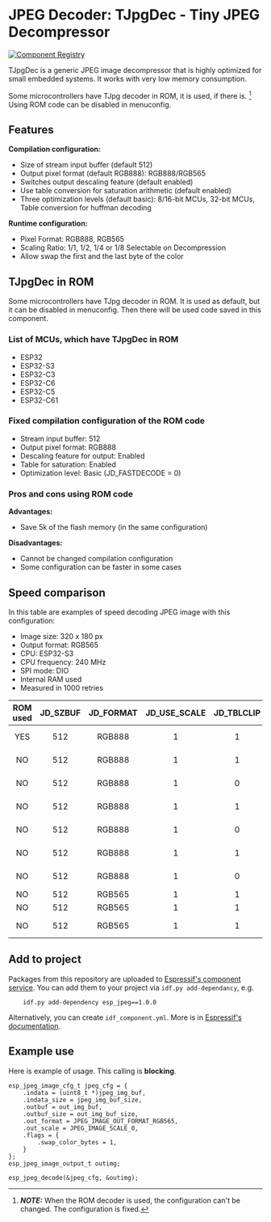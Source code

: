 # JPEG Decoder: TJpgDec - Tiny JPEG Decompressor

[![Component Registry](https://components.espressif.com/components/espressif/esp_jpeg/badge.svg)](https://components.espressif.com/components/espressif/esp_jpeg)

TJpgDec is a generic JPEG image decompressor that is highly optimized for small embedded systems. It works with very low memory consumption.

Some microcontrollers have TJpg decoder in ROM, it is used, if there is. [^1] Using ROM code can be disabled in menuconfig.

[^1]: **_NOTE:_** When the ROM decoder is used, the configuration can't be changed. The configuration is fixed.

## Features

**Compilation configuration:**
- Size of stream input buffer (default 512)
- Output pixel format (default RGB888): RGB888/RGB565
- Switches output descaling feature (default enabled)
- Use table conversion for saturation arithmetic (default enabled)
- Three optimization levels (default basic): 8/16-bit MCUs, 32-bit MCUs, Table conversion for huffman decoding 

**Runtime configuration:**
- Pixel Format: RGB888, RGB565
- Scaling Ratio: 1/1, 1/2, 1/4 or 1/8 Selectable on Decompression
- Allow swap the first and the last byte of the color

## TJpgDec in ROM

Some microcontrollers have TJpg decoder in ROM. It is used as default, but it can be disabled in menuconfig. Then there will be used code saved in this component. 

### List of MCUs, which have TJpgDec in ROM
- ESP32
- ESP32-S3
- ESP32-C3
- ESP32-C6
- ESP32-C5
- ESP32-C61

### Fixed compilation configuration of the ROM code
- Stream input buffer: 512
- Output pixel format: RGB888
- Descaling feature for output: Enabled
- Table for saturation: Enabled
- Optimization level: Basic (JD_FASTDECODE = 0)

### Pros and cons using ROM code

**Advantages:**
- Save 5k of the flash memory (in the same configuration)

**Disadvantages:**
- Cannot be changed compilation configuration
- Some configuration can be faster in some cases

## Speed comparison

In this table are examples of speed decoding JPEG image with this configuration:
* Image size: 320 x 180 px
* Output format: RGB565
* CPU: ESP32-S3
* CPU frequency: 240 MHz
* SPI mode: DIO
* Internal RAM used
* Measured in 1000 retries

| ROM used | JD_SZBUF | JD_FORMAT | JD_USE_SCALE | JD_TBLCLIP | JD_FASTDECODE | RAM buffer | Flash size | Approx. time |
| :------: | :------: | :-------: | :----------: | :--------: | :-----------: | :--------: | :--------: | :----------: |
|   YES    |    512   |   RGB888  |      1       |      1     |       0       |    3.1 kB  |    0 kB    |     52 ms    |    
|   NO     |    512   |   RGB888  |      1       |      1     |       0       |    3.1 kB  |    5 kB    |     50 ms    |    
|   NO     |    512   |   RGB888  |      1       |      0     |       0       |    3.1 kB  |    4 kB    |     68 ms    |     
|   NO     |    512   |   RGB888  |      1       |      1     |       1       |    3.1 kB  |    5 kB    |     50 ms    |      
|   NO     |    512   |   RGB888  |      1       |      0     |       1       |    3.1 kB  |    4 kB    |     62 ms    |   
|   NO     |    512   |   RGB888  |      1       |      1     |       2       |   65.5 kB  |   5.5 kB   |     46 ms    |  
|   NO     |    512   |   RGB888  |      1       |      0     |       2       |   65.5 kB  |   4.5 kB   |     59 ms    |  
|   NO     |    512   |   RGB565  |      1       |      1     |       0       |    5 kB    |    5 kB    |     60 ms    |     
|   NO     |    512   |   RGB565  |      1       |      1     |       1       |    5 kB    |    5 kB    |     59 ms    |     
|   NO     |    512   |   RGB565  |      1       |      1     |       2       |   65.5 kB  |   5.5 kB   |     56 ms    |     

## Add to project

Packages from this repository are uploaded to [Espressif's component service](https://components.espressif.com/).
You can add them to your project via `idf.py add-dependancy`, e.g. 
```
    idf.py add-dependency esp_jpeg==1.0.0
```

Alternatively, you can create `idf_component.yml`. More is in [Espressif's documentation](https://docs.espressif.com/projects/esp-idf/en/latest/esp32/api-guides/tools/idf-component-manager.html).

## Example use

Here is example of usage. This calling is **blocking**.

```
esp_jpeg_image_cfg_t jpeg_cfg = {
    .indata = (uint8_t *)jpeg_img_buf,
    .indata_size = jpeg_img_buf_size,
    .outbuf = out_img_buf,
    .outbuf_size = out_img_buf_size,
    .out_format = JPEG_IMAGE_OUT_FORMAT_RGB565,
    .out_scale = JPEG_IMAGE_SCALE_0,
    .flags = {
        .swap_color_bytes = 1,
    }
};
esp_jpeg_image_output_t outimg;

esp_jpeg_decode(&jpeg_cfg, &outimg);
```
